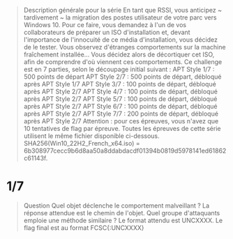 > Description générale pour la série
> En tant que RSSI, vous anticipez ~ tardivement ~ la migration des postes utilisateur de votre parc vers Windows 10.
> Pour ce faire, vous demandez à l'un de vos collaborateurs de préparer un ISO d'installation et, devant l'importance de l'innocuité de ce média d'installation, vous décidez de le tester. Vous observez d'étranges comportements sur la machine fraîchement installée... Vous décidez alors de décortiquer cet ISO, afin de comprendre d'où viennent ces comportements.
> Ce challenge est en 7 parties, selon le découpage initial suivant :
> APT Style 1/7 :
> 500 points de départ
> APT Style 2/7 :
> 500 points de départ,
> débloqué après APT Style 1/7
> APT Style 3/7 :
> 100 points de départ,
> débloqué après APT Style 2/7
> APT Style 4/7 :
> 100 points de départ,
> débloqué après APT Style 2/7
> APT Style 5/7 :
> 100 points de départ,
> débloqué après APT Style 2/7
> APT Style 6/7 :
> 100 points de départ,
> débloqué après APT Style 2/7
> APT Style 7/7 :
> 200 points de départ,
> débloqué après APT Style 2/7
> Attention : pour ces épreuves, vous n'avez que 10 tentatives de flag par épreuve.
> Toutes les épreuves de cette série utilisent le même fichier disponible ci-dessous.
> SHA256(Win10_22H2_French_x64.iso) = 6b308977cecc9b6d8aa50a8ddabdacdf01394b0819d5978141ed61862c61143f.

# 1/7

> Question
> Quel objet déclenche le comportement malveillant ? La réponse attendue est le chemin de l'objet.
> Quel groupe d'attaquants emploie une méthode similaire ? Le format attendu est UNCXXXX.
> Le flag final est au format FCSC{<chemin>:UNCXXXX}
